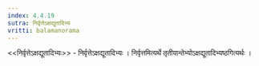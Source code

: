 ```yaml
---
index: 4.4.19
sutra: निर्वृत्तेऽक्षद्यूतादिभ्यः
vritti: balamanorama
---
```


<<निर्वृत्तेऽक्षद्यूतादिभ्यः>> - निर्वृत्तेऽक्षद्यूतादिभ्यः । निर्वृत्तमित्यर्थे तृतीयान्तेभ्योऽक्षद्यूतादिभ्यष्ठगित्यर्थः । 